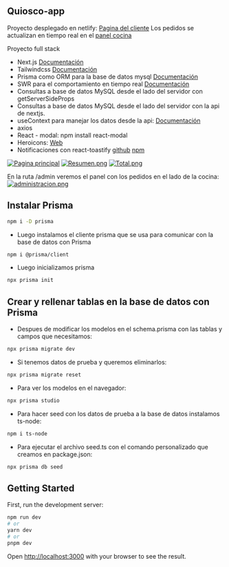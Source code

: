 ## Quiosco-app

Proyecto desplegado en netlify:
[Pagina del cliente](https://quiosco-comida-app.netlify.app/)
Los pedidos se actualizan en tiempo real en el [panel cocina](https://quiosco-comida-app.netlify.app/admin)

Proyecto full stack

- Next.js [Documentación](https://nextjs.org/)
- Tailwindcss [Documentación](https://tailwindui.com/)
- Prisma como ORM para la base de datos mysql [Documentación](https://www.prisma.io/)
- SWR para el comportamiento en tiempo real [Documentación](https://swr.vercel.app/es-ES)
- Consultas a base de datos MySQL desde el lado del servidor con getServerSideProps
- Consultas a base de datos MySQL desde el lado del servidor con la api de nextjs.
- useContext para manejar los datos desde la api: [Documentación](https://react.dev/reference/react/useContext)
- axios
- React - modal: npm install react-modal
- Heroicons: [Web](https://heroicons.com/)
- Notificaciones con react-toastify [github](https://fkhadra.github.io/react-toastify/introduction) [npm](https://www.npmjs.com/package/react-toastify)

[![Pagina principal](https://i.postimg.cc/3x8N1fbh/Index.png)](https://postimg.cc/SJPmNdh1)
[![Resumen.png](https://i.postimg.cc/ZK1jy3f6/Resumen.png)](https://postimg.cc/vct5J1wm)
[![Total.png](https://i.postimg.cc/Df11YD54/Total.png)](https://postimg.cc/jCdWDMpR)

En la ruta /admin veremos el panel con los pedidos en el lado de la cocina:
[![administracion.png](https://i.postimg.cc/MHKWN5fj/administracion.png)](https://postimg.cc/LYwKZzTH)

## Instalar Prisma

```bash
npm i -D prisma
```

- Luego instalamos el cliente prisma que se usa para comunicar con la base de datos con Prisma

```bash
npm i @prisma/client
```

- Luego inicializamos prisma

```bash
npx prisma init
```

## Crear y rellenar tablas en la base de datos con Prisma

- Despues de modificar los modelos en el schema.prisma con las tablas y campos que necesitamos:

```bash
npx prisma migrate dev
```

- Si tenemos datos de prueba y queremos eliminarlos:

```bash
npx prisma migrate reset
```

- Para ver los modelos en el navegador:

```bash
npx prisma studio
```

- Para hacer seed con los datos de prueba a la base de datos instalamos ts-node:

```bash
npm i ts-node
```

- Para ejecutar el archivo seed.ts con el comando personalizado que creamos en package.json:

```bash
npx prisma db seed
```

## Getting Started

First, run the development server:

```bash
npm run dev
# or
yarn dev
# or
pnpm dev
```

Open [http://localhost:3000](http://localhost:3000) with your browser to see the result.
